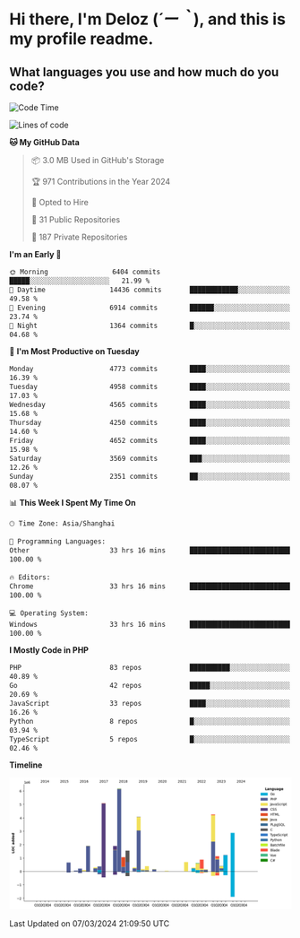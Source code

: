 # **Hi there, I'm Deloz (*´ー｀*), and this is my profile readme.**

## **What languages you use and how much do you code?**

<!--START_SECTION:waka-->
![Code Time](http://img.shields.io/badge/Code%20Time-3%2C416%20hrs%2022%20mins-blue)

![Lines of code](https://img.shields.io/badge/From%20Hello%20World%20I%27ve%20Written-36.9%20million%20lines%20of%20code-blue)

**🐱 My GitHub Data** 

> 📦 3.0 MB Used in GitHub's Storage 
 > 
> 🏆 971 Contributions in the Year 2024
 > 
> 💼 Opted to Hire
 > 
> 📜 31 Public Repositories 
 > 
> 🔑 187 Private Repositories 
 > 
**I'm an Early 🐤** 

```text
🌞 Morning                6404 commits        █████░░░░░░░░░░░░░░░░░░░░   21.99 % 
🌆 Daytime                14436 commits       ████████████░░░░░░░░░░░░░   49.58 % 
🌃 Evening                6914 commits        ██████░░░░░░░░░░░░░░░░░░░   23.74 % 
🌙 Night                  1364 commits        █░░░░░░░░░░░░░░░░░░░░░░░░   04.68 % 
```
📅 **I'm Most Productive on Tuesday** 

```text
Monday                   4773 commits        ████░░░░░░░░░░░░░░░░░░░░░   16.39 % 
Tuesday                  4958 commits        ████░░░░░░░░░░░░░░░░░░░░░   17.03 % 
Wednesday                4565 commits        ████░░░░░░░░░░░░░░░░░░░░░   15.68 % 
Thursday                 4250 commits        ████░░░░░░░░░░░░░░░░░░░░░   14.60 % 
Friday                   4652 commits        ████░░░░░░░░░░░░░░░░░░░░░   15.98 % 
Saturday                 3569 commits        ███░░░░░░░░░░░░░░░░░░░░░░   12.26 % 
Sunday                   2351 commits        ██░░░░░░░░░░░░░░░░░░░░░░░   08.07 % 
```


📊 **This Week I Spent My Time On** 

```text
🕑︎ Time Zone: Asia/Shanghai

💬 Programming Languages: 
Other                    33 hrs 16 mins      █████████████████████████   100.00 % 

🔥 Editors: 
Chrome                   33 hrs 16 mins      █████████████████████████   100.00 % 

💻 Operating System: 
Windows                  33 hrs 16 mins      █████████████████████████   100.00 % 
```

**I Mostly Code in PHP** 

```text
PHP                      83 repos            ██████████░░░░░░░░░░░░░░░   40.89 % 
Go                       42 repos            █████░░░░░░░░░░░░░░░░░░░░   20.69 % 
JavaScript               33 repos            ████░░░░░░░░░░░░░░░░░░░░░   16.26 % 
Python                   8 repos             █░░░░░░░░░░░░░░░░░░░░░░░░   03.94 % 
TypeScript               5 repos             █░░░░░░░░░░░░░░░░░░░░░░░░   02.46 % 
```



**Timeline**

![Lines of Code chart](https://raw.githubusercontent.com/deloz/deloz/main/assets/bar_graph.png)


 Last Updated on 07/03/2024 21:09:50 UTC
<!--END_SECTION:waka-->
